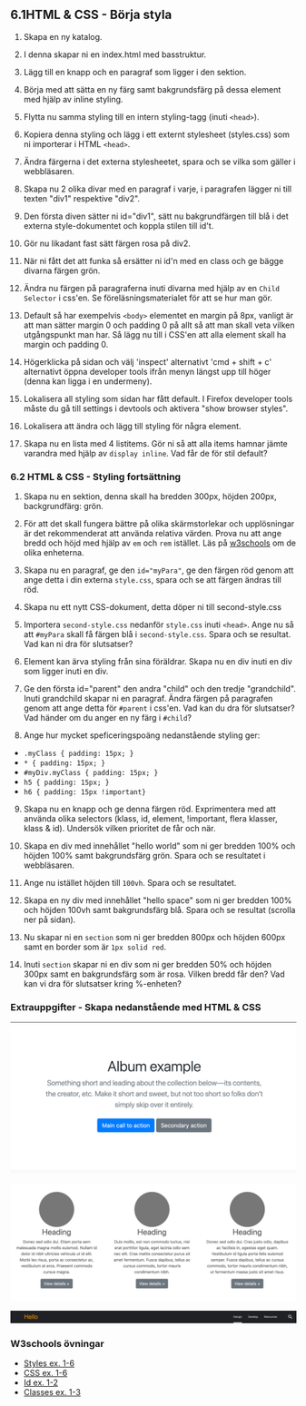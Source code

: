 ## 6.1HTML & CSS - Börja styla

1. Skapa en ny katalog.

1. I denna skapar ni en index.html med basstruktur.

1. Lägg till en knapp och en paragraf som ligger i den sektion.

1. Börja med att sätta en ny färg samt bakgrundsfärg på dessa element med hjälp av inline styling.

1. Flytta nu samma styling till en intern styling-tagg (inuti ```<head>```).

1. Kopiera denna styling och lägg i ett externt stylesheet (styles.css) som ni importerar i HTML ```<head>```.

1. Ändra färgerna i det externa stylesheetet, spara och se vilka som gäller i webbläsaren.

1. Skapa nu 2 olika divar med en paragraf i varje, i paragrafen lägger ni till texten "div1" respektive "div2".

1. Den första diven sätter ni id="div1", sätt nu bakgrundfärgen till blå i det externa style-dokumentet och koppla stilen till id't.

1. Gör nu likadant fast sätt färgen rosa på div2.

1. När ni fått det att funka så ersätter ni id'n med en class och ge bägge divarna färgen grön.

1. Ändra nu färgen på paragraferna inuti divarna med hjälp av en ```Child Selector``` i css'en. Se föreläsningsmaterialet för att se hur man gör.

1. Default så har exempelvis ```<body>``` elementet en margin på 8px, vanligt är att man sätter margin 0 och padding 0 på allt så att man skall veta vilken utgångspunkt man har. Så lägg nu till i CSS'en att alla element skall ha margin och padding 0.

1. Högerklicka på sidan och välj 'inspect' alternativt 'cmd + shift + c' alternativt öppna developer tools ifrån menyn längst upp till höger (denna kan ligga i en undermeny).

1. Lokalisera all styling som sidan har fått default. I Firefox developer tools måste du gå till settings i devtools och aktivera "show browser styles".

1. Lokalisera att ändra och lägg till styling för några element.

1. Skapa nu en lista med 4 listitems. Gör ni så att alla items hamnar jämte varandra med hjälp av ```display inline```. Vad får de för stil default?

### 6.2 HTML & CSS - Styling fortsättning

1. Skapa nu en sektion, denna skall ha bredden 300px, höjden 200px, backgrundfärg: grön.

1. För att det skall fungera bättre på olika skärmstorlekar och upplösningar är det rekommenderat att använda relativa värden. Prova nu att ange bredd och höjd med hjälp av ```em``` och ```rem``` istället. Läs på [w3schools](https://www.w3schools.com/cssref/css_units.asp) om de olika enheterna.

1. Skapa nu en paragraf, ge den ```id="myPara"```, ge den färgen röd genom att ange detta i din externa ```style.css```, spara och se att färgen ändras till röd.

1. Skapa nu ett nytt CSS-dokument, detta döper ni till second-style.css

1. Importera ```second-style.css``` nedanför ```style.css``` inuti ```<head>```. Ange nu så att ```#myPara``` skall få färgen blå i ```second-style.css```. Spara och se resultat. Vad kan ni dra för slutsatser?

1. Element kan ärva styling från sina föräldrar. Skapa nu en div inuti en div som ligger inuti en div.

1. Ge den första id="parent" den andra "child" och  den tredje "grandchild". Inuti grandchild skapar ni en paragraf. Ändra färgen på paragrafen genom att ange detta för ```#parent``` i css'en. Vad kan du dra för slutsatser? Vad händer om du anger en ny färg i ```#child```?

1. Ange hur mycket speficeringspoäng nedanstående styling ger:
  * ```.myClass { padding: 15px; }```
  * ```* { padding: 15px; }```
  * ```#myDiv.myClass { padding: 15px; }```
  * ```h5 { padding: 15px; }```
  * ```h6 { padding: 15px !important}```

9. Skapa nu en knapp och ge denna färgen röd. Exprimentera med att använda olika selectors (klass, id, element, !important, flera klasser, klass & id). Undersök vilken prioritet de får och när.

10. Skapa en div med innehållet "hello world" som ni ger bredden 100% och höjden 100% samt bakgrundsfärg grön. Spara och se resultatet i webbläsaren.

11. Ange nu istället höjden till ```100vh```. Spara och se resultatet.

12. Skapa en ny div med innehållet "hello space" som ni ger bredden 100% och höjden 100vh samt bakgrundsfärg blå. Spara och se resultat (scrolla ner på sidan).

13. Nu skapar ni en ```section``` som ni ger bredden 800px och höjden 600px samt en border som är ```1px solid red```.

14. Inuti ```section``` skapar ni en div som ni ger bredden 50% och höjden 300px samt en bakgrundsfärg som är rosa. Vilken bredd får den? Vad kan vi dra för slutsatser kring %-enheten?

### Extrauppgifter - Skapa nedanstående med HTML & CSS

![extra1](media/extra1.png "extra exercise 1")

![extra2](media/extra2.png "extra exercise 2")

![extra3](media/extra3.png "extra exercise 3")

### W3schools övningar
* [Styles ex. 1-6](https://www.w3schools.com/html/exercise.asp?filename=exercise_html_styles1)
* [CSS ex. 1-6](https://www.w3schools.com/html/exercise.asp?filename=exercise_html_css1)
* [Id ex. 1-2](https://www.w3schools.com/html/exercise.asp?filename=exercise_html_id1)
* [Classes ex. 1-3](https://www.w3schools.com/html/exercise.asp?filename=exercise_html_classes1)